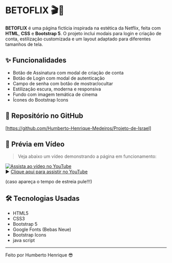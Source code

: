 
# BETOFLIX 🎬🍿

**BETOFLIX** é uma página fictícia inspirada na estética da Netflix, feita com **HTML**, **CSS** e **Bootstrap 5**. O projeto inclui modais para login e criação de conta, estilização customizada e um layout adaptado para diferentes tamanhos de tela.

## ✨ Funcionalidades

- Botão de Assinatura com modal de criação de conta
- Botão de Login com modal de autenticação
- Campo de senha com botão de mostrar/ocultar
- Estilização escura, moderna e responsiva
- Fundo com imagem temática de cinema
- Ícones do Bootstrap Icons

## 🔗 Repositório no GitHub

[https://github.com/Humberto-Henrique-Medeiros/Projeto-de-Israel]

## 🎥 Prévia em Vídeo

> Veja abaixo um vídeo demonstrando a página em funcionamento:

[![Assista ao vídeo no YouTube](https://img.youtube.com/vi/fDS8-U42les/0.jpg)](https://youtu.be/fDS8-U42les)  
▶️ [Clique aqui para assistir no YouTube](https://youtu.be/fDS8-U42les) 

(caso apareça o tempo de estreia pule!!!)

## 🛠 Tecnologias Usadas

- HTML5
- CSS3
- Bootstrap 5
- Google Fonts (Bebas Neue)
- Bootstrap Icons
- java script

---

Feito por Humberto Henrique 😎
